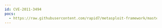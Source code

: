 ```yaml
---
id: CVE-2011-3494
pocs:
  - https://raw.githubusercontent.com/rapid7/metasploit-framework/master/modules/exploits/windows/fileformat/esignal_styletemplate_bof.rb
---
```

